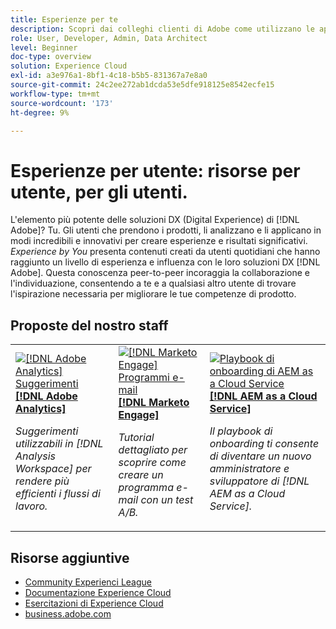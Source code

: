 ```yaml
---
title: Esperienze per te
description: Scopri dai colleghi clienti di Adobe come utilizzano le applicazioni e le funzioni di Experience Cloud.
role: User, Developer, Admin, Data Architect
level: Beginner
doc-type: overview
solution: Experience Cloud
exl-id: a3e976a1-8bf1-4c18-b5b5-831367a7e8a0
source-git-commit: 24c2ee272ab1dcda53e5dfe918125e8542ecfe15
workflow-type: tm+mt
source-wordcount: '173'
ht-degree: 9%

---
```


# Esperienze per utente: risorse per utente, per gli utenti.

L&#39;elemento più potente delle soluzioni DX (Digital Experience) di [!DNL Adobe]? Tu. Gli utenti che prendono i prodotti, li analizzano e li applicano in modi incredibili e innovativi per creare esperienze e risultati significativi. _Experience by You_ presenta contenuti creati da utenti quotidiani che hanno raggiunto un livello di esperienza e influenza con le loro soluzioni DX [!DNL Adobe]. Questa conoscenza peer-to-peer incoraggia la collaborazione e l&#39;individuazione, consentendo a te e a qualsiasi altro utente di trovare l&#39;ispirazione necessaria per migliorare le tue competenze di prodotto.

<div id="recs-overview-body-1"></div>
<div id="recs-overview-body-2"></div>
<div id="recs-overview-body-3"></div>
<div id="recs-overview-body-4"></div>
<div id="recs-overview-body-5"></div>
<div id="recs-overview-body-6"></div>

<div id="staff-picks-section">

## Proposte del nostro staff

<table>
<tr>
  <td>
    <a href="/help/analytics/analysis-workspace/tips-and-tricks/right-click-tips-and-tricks-for-more-efficient-workflows.md">
      <img alt="[!DNL Adobe Analytics] Suggerimenti" src="https://video.tv.adobe.com/v/3422279?format=jpeg&captions=ita" />
    </a>
    <div>
      <a href="/help/analytics/analysis-workspace/tips-and-tricks/right-click-tips-and-tricks-for-more-efficient-workflows.md">
    <strong>[!DNL Adobe Analytics]</strong>
    </a>
    </div>
    <p>
    <em>Suggerimenti utilizzabili in [!DNL Analysis Workspace] per rendere più efficienti i flussi di lavoro.</em>
    <p>
  </td>
  <td>
    <a href="/help/marketo/programs/email-programs.md">
      <img alt="[!DNL Marketo Engage] Programmi e-mail" src="https://video.tv.adobe.com/v/3453375?format=jpeg&captions=ita" />
    </a>
    <div>
      <a href="/help/marketo/programs/email-programs.md">
    <strong>[!DNL Marketo Engage]</strong>
    </a>
    </div>
    <p>
    <em>Tutorial dettagliato per scoprire come creare un programma e-mail con un test A/B.</em>
    <p>
  </td>
  <td>
    <a href="/help/experience-manager/cloud-service/expert-resources/aem-champions/onboarding-playbook.md">
      <img alt="Playbook di onboarding di AEM as a Cloud Service" src="https://video.tv.adobe.com/v/3419299?format=jpeg" />
    </a>
    <div>
      <a href="/help/experience-manager/cloud-service/expert-resources/aem-champions/onboarding-playbook.md">
    <strong>[!DNL AEM as a Cloud Service]</strong>
    </a>
    </div>
    <p>
    <em>Il playbook di onboarding ti consente di diventare un nuovo amministratore e sviluppatore di [!DNL AEM as a Cloud Service].</em>
    <p>
  </td>
</tr>
</table>
</div>

## Risorse aggiuntive

* [Community Experienci League](https://experienceleaguecommunities.adobe.com/)
* [Documentazione Experience Cloud](https://experienceleague.adobe.com/docs/?lang=it)
* [Esercitazioni di Experience Cloud](https://experienceleague.adobe.com/docs/home-tutorials.html?lang=it)
* [business.adobe.com](https://business.adobe.com)

